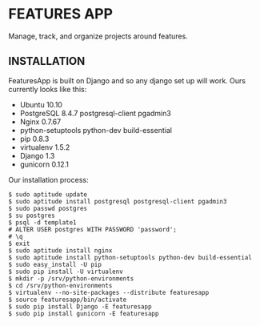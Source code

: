 FEATURES APP
============

Manage, track, and organize projects around features.

INSTALLATION
------------

FeaturesApp is built on Django and so any django set up will work. Ours 
currently looks like this:

- Ubuntu 10.10
- PostgreSQL 8.4.7 postgresql-client pgadmin3
- Nginx 0.7.67
- python-setuptools python-dev build-essential
- pip 0.8.3
- virtualenv 1.5.2
- Django 1.3
- gunicorn 0.12.1

Our installation process:

    $ sudo aptitude update
    $ sudo aptitude install postgresql postgresql-client pgadmin3
    $ sudo passwd postgres
    $ su postgres
    $ psql -d template1
    # ALTER USER postgres WITH PASSWORD 'password';
    # \q
    $ exit
    $ sudo aptitude install nginx
    $ sudo aptitude install python-setuptools python-dev build-essential
    $ sudo easy_install -U pip
    $ sudo pip install -U virtualenv
    $ mkdir -p /srv/python-environments
    $ cd /srv/python-environments
    $ virtualenv --no-site-packages --distribute featuresapp
    $ source featuresapp/bin/activate
    $ sudo pip install Django -E featuresapp
    $ sudo pip install gunicorn -E featuresapp
